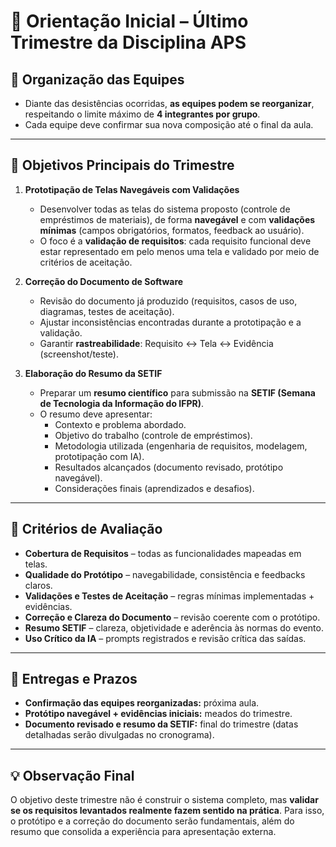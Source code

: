 # 📢 Orientação Inicial – Último Trimestre da Disciplina APS  

## 🔹 Organização das Equipes  
- Diante das desistências ocorridas, **as equipes podem se reorganizar**, respeitando o limite máximo de **4 integrantes por grupo**.  
- Cada equipe deve confirmar sua nova composição até o final da aula.  

---

## 🔹 Objetivos Principais do Trimestre  

1. **Prototipação de Telas Navegáveis com Validações**  
   - Desenvolver todas as telas do sistema proposto (controle de empréstimos de materiais), de forma **navegável** e com **validações mínimas** (campos obrigatórios, formatos, feedback ao usuário).  
   - O foco é a **validação de requisitos**: cada requisito funcional deve estar representado em pelo menos uma tela e validado por meio de critérios de aceitação.  

2. **Correção do Documento de Software**  
   - Revisão do documento já produzido (requisitos, casos de uso, diagramas, testes de aceitação).  
   - Ajustar inconsistências encontradas durante a prototipação e a validação.  
   - Garantir **rastreabilidade**: Requisito ↔ Tela ↔ Evidência (screenshot/teste).  

3. **Elaboração do Resumo da SETIF**  
   - Preparar um **resumo científico** para submissão na **SETIF (Semana de Tecnologia da Informação do IFPR)**.  
   - O resumo deve apresentar:  
     - Contexto e problema abordado.  
     - Objetivo do trabalho (controle de empréstimos).  
     - Metodologia utilizada (engenharia de requisitos, modelagem, prototipação com IA).  
     - Resultados alcançados (documento revisado, protótipo navegável).  
     - Considerações finais (aprendizados e desafios).  

---

## 🔹 Critérios de Avaliação  

- **Cobertura de Requisitos** – todas as funcionalidades mapeadas em telas.  
- **Qualidade do Protótipo** – navegabilidade, consistência e feedbacks claros.  
- **Validações e Testes de Aceitação** – regras mínimas implementadas + evidências.  
- **Correção e Clareza do Documento** – revisão coerente com o protótipo.  
- **Resumo SETIF** – clareza, objetividade e aderência às normas do evento.  
- **Uso Crítico da IA** – prompts registrados e revisão crítica das saídas.  

---

## 🔹 Entregas e Prazos  
- **Confirmação das equipes reorganizadas:** próxima aula.  
- **Protótipo navegável + evidências iniciais:** meados do trimestre.  
- **Documento revisado e resumo da SETIF:** final do trimestre (datas detalhadas serão divulgadas no cronograma).  

---

## 💡 Observação Final  
O objetivo deste trimestre não é construir o sistema completo, mas **validar se os requisitos levantados realmente fazem sentido na prática**. Para isso, o protótipo e a correção do documento serão fundamentais, além do resumo que consolida a experiência para apresentação externa.  
